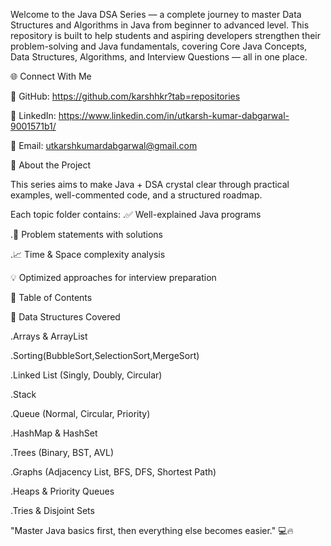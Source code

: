 Welcome to the Java DSA Series — a complete journey to master Data Structures and Algorithms in Java from beginner to advanced level.
This repository is built to help students and aspiring developers strengthen their problem-solving and Java fundamentals, covering Core Java Concepts, Data Structures, Algorithms, and Interview Questions — all in one place.

🌐 Connect With Me

💼 GitHub: https://github.com/karshhkr?tab=repositories

💬 LinkedIn: https://www.linkedin.com/in/utkarsh-kumar-dabgarwal-9001571b1/

📧 Email: utkarshkumardabgarwal@gmail.com


 📖 About the Project

This series aims to make Java + DSA crystal clear through practical examples, well-commented code, and a structured roadmap.

Each topic folder contains:
.✅ Well-explained Java programs

.🧩 Problem statements with solutions

.📈 Time & Space complexity analysis

💡 Optimized approaches for interview preparation

🧭 Table of Contents

🧠 Data Structures Covered

.Arrays & ArrayList

.Sorting(BubbleSort,SelectionSort,MergeSort)

.Linked List (Singly, Doubly, Circular)

.Stack

.Queue (Normal, Circular, Priority)

.HashMap & HashSet

.Trees (Binary, BST, AVL)

.Graphs (Adjacency List, BFS, DFS, Shortest Path)

.Heaps & Priority Queues

.Tries & Disjoint Sets


"Master Java basics first, then everything else becomes easier." 💻🔥
